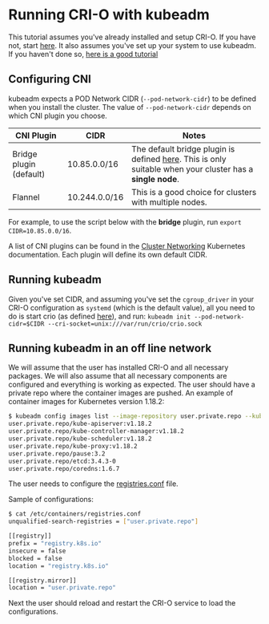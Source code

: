 # Running CRI-O with kubeadm

This tutorial assumes you've already installed and setup CRI-O.
If you have not, start [here](/install.md).
It also assumes you've set up your system to use kubeadm.
If you haven't done so, [here is a good tutorial](https://www.mirantis.com/blog/how-install-kubernetes-kubeadm/)

## Configuring CNI

kubeadm expects a POD Network CIDR (`--pod-network-cidr`) to be defined when you
install the cluster. The value of `--pod-network-cidr` depends on which
CNI plugin you choose.

<!-- markdownlint-disable MD013 -->

| CNI Plugin              | CIDR          | Notes                                                                                                                                             |
| ----------------------- | ------------- | ------------------------------------------------------------------------------------------------------------------------------------------------- |
| Bridge plugin (default) | 10.85.0.0/16  | The default bridge plugin is defined [here](/contrib/cni/10-crio-bridge.conflist). This is only suitable when your cluster has a **single node**. |
| Flannel                 | 10.244.0.0/16 | This is a good choice for clusters with multiple nodes.                                                                                           |

<!-- markdownlint-enable MD013 -->

For example, to use the script below with the **bridge** plugin, run `export CIDR=10.85.0.0/16`.

A list of CNI plugins can be found in the [Cluster Networking](https://kubernetes.io/docs/concepts/cluster-administration/networking/)
Kubernetes documentation. Each plugin will define its own default CIDR.

## Running kubeadm

Given you've set CIDR, and assuming you've set the `cgroup_driver` in your CRI-O
configuration as `systemd` (which is the default value), all you need to do is
start crio (as defined [here](/install.md)), and run:
`kubeadm init --pod-network-cidr=$CIDR --cri-socket=unix:///var/run/crio/crio.sock`

## Running kubeadm in an off line network

We will assume that the user has installed CRI-O and all necessary packages.
We will also assume that all necessary components are configured and everything
is working as expected. The user should have a private repo where the container
images are pushed. An example of container images for Kubernetes version 1.18.2:

```bash
$ kubeadm config images list --image-repository user.private.repo --kubernetes-version=v1.18.2
user.private.repo/kube-apiserver:v1.18.2
user.private.repo/kube-controller-manager:v1.18.2
user.private.repo/kube-scheduler:v1.18.2
user.private.repo/kube-proxy:v1.18.2
user.private.repo/pause:3.2
user.private.repo/etcd:3.4.3-0
user.private.repo/coredns:1.6.7
```

The user needs to configure the [registries.conf](https://github.com/containers/image/blob/main/docs/containers-registries.conf.5.md)
file.

Sample of configurations:

```bash
$ cat /etc/containers/registries.conf
unqualified-search-registries = ["user.private.repo"]

[[registry]]
prefix = "registry.k8s.io"
insecure = false
blocked = false
location = "registry.k8s.io"

[[registry.mirror]]
location = "user.private.repo"
```

Next the user should reload and restart the CRI-O service to load the configurations.
